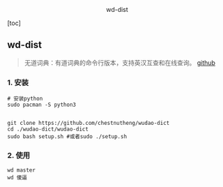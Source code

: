 <center>wd-dist</center>



[toc]





## wd-dist

> 无道词典：有道词典的命令行版本，支持英汉互查和在线查询。 [github]()





### 1. 安装

```shell
# 安装python
sudo pacman -S python3


git clone https://github.com/chestnutheng/wudao-dict
cd ./wudao-dict/wudao-dict
sudo bash setup.sh #或者sudo ./setup.sh
```





### 2. 使用

```shell
wd master
wd 傻逼
```

